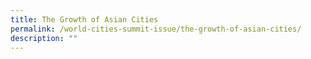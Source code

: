 ```yaml
---
title: The Growth of Asian Cities
permalink: /world-cities-summit-issue/the-growth-of-asian-cities/
description: ""
---
```

